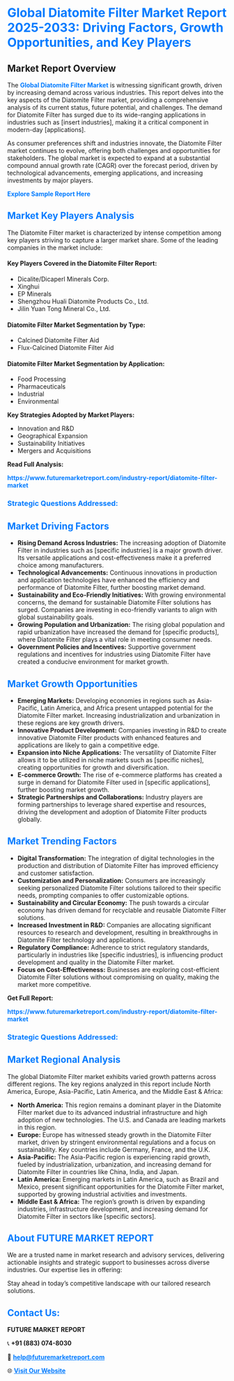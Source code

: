 <h1 style="color: #007BFF;">Global Diatomite Filter Market Report 2025-2033: Driving Factors, Growth Opportunities, and Key Players</h1>

<section id="overview">
<h2>Market Report Overview</h2>
<p>The <a href="https://www.futuremarketreport.com/industry-report/diatomite-filter-market" style="color: #007BFF; text-decoration: none;"><strong>Global Diatomite Filter Market</strong></a> is witnessing significant growth, driven by increasing demand across various industries. This report delves into the key aspects of the Diatomite Filter market, providing a comprehensive analysis of its current status, future potential, and challenges. The demand for Diatomite Filter has surged due to its wide-ranging applications in industries such as [insert industries], making it a critical component in modern-day [applications].</p>
<p>As consumer preferences shift and industries innovate, the Diatomite Filter market continues to evolve, offering both challenges and opportunities for stakeholders. The global market is expected to expand at a substantial compound annual growth rate (CAGR) over the forecast period, driven by technological advancements, emerging applications, and increasing investments by major players.</p>
</section>

<section id="overview">
<p><a href="https://www.futuremarketreport.com/request-sample/reportId=52665" style="color: #007BFF; text-decoration: none;"><strong>Explore Sample Report Here</strong></a></p>
</section>

<section id="key-players">
<h2 style="color: #007BFF;">Market Key Players Analysis</h2>
<p>The Diatomite Filter market is characterized by intense competition among key players striving to capture a larger market share. Some of the leading companies in the market include:</p>
<h4>Key Players Covered in the Diatomite Filter Report:</h4>
<ul><li>Dicalite/Dicaperl Minerals Corp.</li><li>Xinghui</li><li>EP Minerals</li><li>Shengzhou Huali Diatomite Products Co., Ltd.</li><li>Jilin Yuan Tong Mineral Co., Ltd.</li></ul>
<h4>Diatomite Filter Market Segmentation by Type:</h4>
<ul><li>Calcined Diatomite Filter Aid</li><li>Flux-Calcined Diatomite Filter Aid</li></ul>

<h4>Diatomite Filter Market Segmentation by Application:</h4>
<ul><li>Food Processing</li><li>Pharmaceuticals</li><li>Industrial</li><li>Environmental</li></ul>
<p><strong>Key Strategies Adopted by Market Players:</strong></p>
<ul>
<li>Innovation and R&D</li>
<li>Geographical Expansion</li>
<li>Sustainability Initiatives</li>
<li>Mergers and Acquisitions</li>
</ul>
</section>

<section>
<p><strong>Read Full Analysis: </strong></p><a href="https://www.futuremarketreport.com/industry-report/diatomite-filter-market" style="color: #007BFF; text-decoration: none;"><strong>https://www.futuremarketreport.com/industry-report/diatomite-filter-market</strong></a>
<h3 style="color: #007BFF;">Strategic Questions Addressed:</h3>
</section>

<section id="driving-factors">
<h2 style="color: #007BFF;">Market Driving Factors</h2>
<ul>
<li><strong>Rising Demand Across Industries:</strong> The increasing adoption of Diatomite Filter in industries such as [specific industries] is a major growth driver. Its versatile applications and cost-effectiveness make it a preferred choice among manufacturers.</li>
<li><strong>Technological Advancements:</strong> Continuous innovations in production and application technologies have enhanced the efficiency and performance of Diatomite Filter, further boosting market demand.</li>
<li><strong>Sustainability and Eco-Friendly Initiatives:</strong> With growing environmental concerns, the demand for sustainable Diatomite Filter solutions has surged. Companies are investing in eco-friendly variants to align with global sustainability goals.</li>
<li><strong>Growing Population and Urbanization:</strong> The rising global population and rapid urbanization have increased the demand for [specific products], where Diatomite Filter plays a vital role in meeting consumer needs.</li>
<li><strong>Government Policies and Incentives:</strong> Supportive government regulations and incentives for industries using Diatomite Filter have created a conducive environment for market growth.</li>
</ul>
</section>

<section id="growth-opportunities">
<h2 style="color: #007BFF;">Market Growth Opportunities</h2>
<ul>
<li><strong>Emerging Markets:</strong> Developing economies in regions such as Asia-Pacific, Latin America, and Africa present untapped potential for the Diatomite Filter market. Increasing industrialization and urbanization in these regions are key growth drivers.</li>
<li><strong>Innovative Product Development:</strong> Companies investing in R&D to create innovative Diatomite Filter products with enhanced features and applications are likely to gain a competitive edge.</li>
<li><strong>Expansion into Niche Applications:</strong> The versatility of Diatomite Filter allows it to be utilized in niche markets such as [specific niches], creating opportunities for growth and diversification.</li>
<li><strong>E-commerce Growth:</strong> The rise of e-commerce platforms has created a surge in demand for Diatomite Filter used in [specific applications], further boosting market growth.</li>
<li><strong>Strategic Partnerships and Collaborations:</strong> Industry players are forming partnerships to leverage shared expertise and resources, driving the development and adoption of Diatomite Filter products globally.</li>
</ul>
</section>

<section id="trending-factors">
<h2 style="color: #007BFF;">Market Trending Factors</h2>
<ul>
<li><strong>Digital Transformation:</strong> The integration of digital technologies in the production and distribution of Diatomite Filter has improved efficiency and customer satisfaction.</li>
<li><strong>Customization and Personalization:</strong> Consumers are increasingly seeking personalized Diatomite Filter solutions tailored to their specific needs, prompting companies to offer customizable options.</li>
<li><strong>Sustainability and Circular Economy:</strong> The push towards a circular economy has driven demand for recyclable and reusable Diatomite Filter solutions.</li>
<li><strong>Increased Investment in R&D:</strong> Companies are allocating significant resources to research and development, resulting in breakthroughs in Diatomite Filter technology and applications.</li>
<li><strong>Regulatory Compliance:</strong> Adherence to strict regulatory standards, particularly in industries like [specific industries], is influencing product development and quality in the Diatomite Filter market.</li>
<li><strong>Focus on Cost-Effectiveness:</strong> Businesses are exploring cost-efficient Diatomite Filter solutions without compromising on quality, making the market more competitive.</li>
</ul>
</section>

<section>
<p><strong>Get Full Report: </strong></p><a href="https://www.futuremarketreport.com/industry-report/diatomite-filter-market" style="color: #007BFF; text-decoration: none;"><strong>https://www.futuremarketreport.com/industry-report/diatomite-filter-market</strong></a>
<h3 style="color: #007BFF;">Strategic Questions Addressed:</h3>
</section>


<section id="regional-analysis">
<h2 style="color: #007BFF;">Market Regional Analysis</h2>
<p>The global Diatomite Filter market exhibits varied growth patterns across different regions. The key regions analyzed in this report include North America, Europe, Asia-Pacific, Latin America, and the Middle East & Africa:</p>
<ul>
<li><strong>North America:</strong> This region remains a dominant player in the Diatomite Filter market due to its advanced industrial infrastructure and high adoption of new technologies. The U.S. and Canada are leading markets in this region.</li>
<li><strong>Europe:</strong> Europe has witnessed steady growth in the Diatomite Filter market, driven by stringent environmental regulations and a focus on sustainability. Key countries include Germany, France, and the U.K.</li>
<li><strong>Asia-Pacific:</strong> The Asia-Pacific region is experiencing rapid growth, fueled by industrialization, urbanization, and increasing demand for Diatomite Filter in countries like China, India, and Japan.</li>
<li><strong>Latin America:</strong> Emerging markets in Latin America, such as Brazil and Mexico, present significant opportunities for the Diatomite Filter market, supported by growing industrial activities and investments.</li>
<li><strong>Middle East & Africa:</strong> The region’s growth is driven by expanding industries, infrastructure development, and increasing demand for Diatomite Filter in sectors like [specific sectors].</li>
</ul>
</section>

<footer>
<h2 style="color: #007BFF;">About FUTURE MARKET REPORT</h2>
<p>We are a trusted name in market research and advisory services, delivering actionable insights and strategic support to businesses across diverse industries. Our expertise lies in offering:</p>

<p>Stay ahead in today’s competitive landscape with our tailored research solutions.</p>

<h2 style="color: #007BFF;">Contact Us:</h2>
<p><strong>FUTURE MARKET REPORT</strong></p>
<p>📞 <strong>+91 (883) 074-8030</strong></p>
<p>📧 <strong><a href="mailto:help@futuremarketreport.com" style="color: #007BFF;">help@futuremarketreport.com</a></strong></p>
<p>🌐 <strong><a href="https://www.futuremarketreport.com/" style="color: #007BFF;">Visit Our Website</a></strong></p>
</footer>